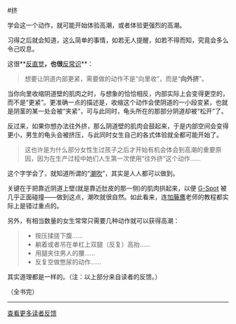 #挤

学会这一个动作，就可能开始体验高潮，或者体验更强烈的高潮。

习得之后就会知道，这么简单的事情，如若无人提醒，如若不得而知，究竟会多么令己叹息。

这很**[反直觉](http://zhibimo.com/read/xiaolai/growth/where-your-instincts-came-from-and-when-not-to-trust-them.html)**，也很**[反常识](more.html)**：

> 想要让阴道内部更紧，需要做的动作不是“向里收”，而是“**向外挤**”。

当你向里收缩阴道壁的肌肉之时，与想象的恰恰相反，内部实际上会变得更空的，而不是“更紧”。更准确一点的描述是，收缩这个动作会使阴道的一小段变紧，也就是阴茎的某一处会被“夹紧”，可与此同时，龟头所在的那部分阴道却被“松开”了。

反过来，如果你想办法往外挤，那么阴道壁的肌肉会鼓起来，于是内部空间会变得更小，男生的龟头会被挤压，与此同时女生自己的各式体验就全都可能开始了。

> 这也许是为什么部分女性生过孩子之后才开始有机会体会到高潮的重要原因，因为在生产过程中她们人生第一次使用“往外挤”这个动作……

这个字学会了，就知道所谓的“[潮吹](http://zh.wikipedia.org/wiki/潮吹)”，其实是人人都可以做到。

关键在于把靠近阴道上壁(就是靠近肚皮的那一侧)的肌肉拱起来，以便 [G-Spot](http://zh.wikipedia.org/wiki/G点) 被几乎正面碰撞——做到这点，潮吹就很自然。如此看来，连[加藤鹰](http://zh.wikipedia.org/wiki/加藤鷹)老师的教程都实际上是错过重点的。

另外，有相当数量的女生常常只需要几种动作就可以获得高潮：

> * 按压揉搓下腹……
> * 躺着或者吊在单杠上双腿（反复）高抬……
> * 用腿夹住男人的腰……
> * 反复空做憋尿的动作……

其实道理都是一样的。（注：以上部分来自读者的反馈。）

（全书完）

<hr />

[查看更多读者反馈](from-readers.html)

